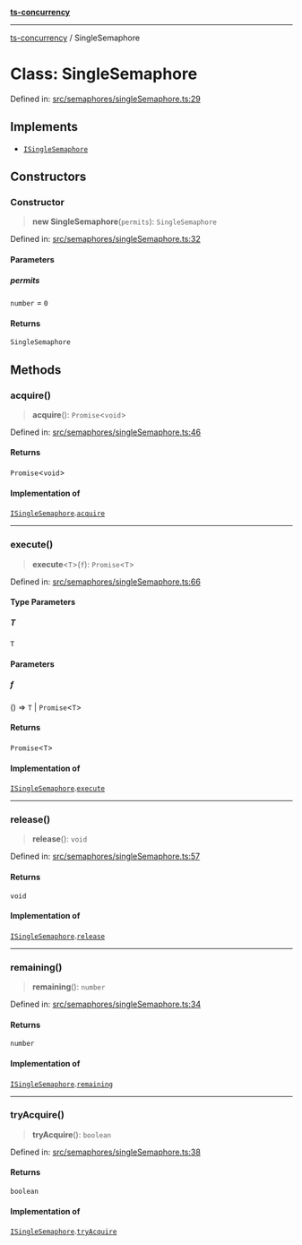 [**ts-concurrency**](../README.md)

---

[ts-concurrency](../globals.md) / SingleSemaphore

# Class: SingleSemaphore

Defined in: [src/semaphores/singleSemaphore.ts:29](https://github.com/alaincaron/ts-concurrency/blob/14635812c23c675e64adee55a3fe7ec34903fcb2/src/semaphores/singleSemaphore.ts#L29)

## Implements

- [`ISingleSemaphore`](../interfaces/ISingleSemaphore.md)

## Constructors

### Constructor

> **new SingleSemaphore**(`permits`): `SingleSemaphore`

Defined in: [src/semaphores/singleSemaphore.ts:32](https://github.com/alaincaron/ts-concurrency/blob/14635812c23c675e64adee55a3fe7ec34903fcb2/src/semaphores/singleSemaphore.ts#L32)

#### Parameters

##### permits

`number` = `0`

#### Returns

`SingleSemaphore`

## Methods

### acquire()

> **acquire**(): `Promise`\<`void`\>

Defined in: [src/semaphores/singleSemaphore.ts:46](https://github.com/alaincaron/ts-concurrency/blob/14635812c23c675e64adee55a3fe7ec34903fcb2/src/semaphores/singleSemaphore.ts#L46)

#### Returns

`Promise`\<`void`\>

#### Implementation of

[`ISingleSemaphore`](../interfaces/ISingleSemaphore.md).[`acquire`](../interfaces/ISingleSemaphore.md#acquire)

---

### execute()

> **execute**\<`T`\>(`f`): `Promise`\<`T`\>

Defined in: [src/semaphores/singleSemaphore.ts:66](https://github.com/alaincaron/ts-concurrency/blob/14635812c23c675e64adee55a3fe7ec34903fcb2/src/semaphores/singleSemaphore.ts#L66)

#### Type Parameters

##### T

`T`

#### Parameters

##### f

() => `T` \| `Promise`\<`T`\>

#### Returns

`Promise`\<`T`\>

#### Implementation of

[`ISingleSemaphore`](../interfaces/ISingleSemaphore.md).[`execute`](../interfaces/ISingleSemaphore.md#execute)

---

### release()

> **release**(): `void`

Defined in: [src/semaphores/singleSemaphore.ts:57](https://github.com/alaincaron/ts-concurrency/blob/14635812c23c675e64adee55a3fe7ec34903fcb2/src/semaphores/singleSemaphore.ts#L57)

#### Returns

`void`

#### Implementation of

[`ISingleSemaphore`](../interfaces/ISingleSemaphore.md).[`release`](../interfaces/ISingleSemaphore.md#release)

---

### remaining()

> **remaining**(): `number`

Defined in: [src/semaphores/singleSemaphore.ts:34](https://github.com/alaincaron/ts-concurrency/blob/14635812c23c675e64adee55a3fe7ec34903fcb2/src/semaphores/singleSemaphore.ts#L34)

#### Returns

`number`

#### Implementation of

[`ISingleSemaphore`](../interfaces/ISingleSemaphore.md).[`remaining`](../interfaces/ISingleSemaphore.md#remaining)

---

### tryAcquire()

> **tryAcquire**(): `boolean`

Defined in: [src/semaphores/singleSemaphore.ts:38](https://github.com/alaincaron/ts-concurrency/blob/14635812c23c675e64adee55a3fe7ec34903fcb2/src/semaphores/singleSemaphore.ts#L38)

#### Returns

`boolean`

#### Implementation of

[`ISingleSemaphore`](../interfaces/ISingleSemaphore.md).[`tryAcquire`](../interfaces/ISingleSemaphore.md#tryacquire)
